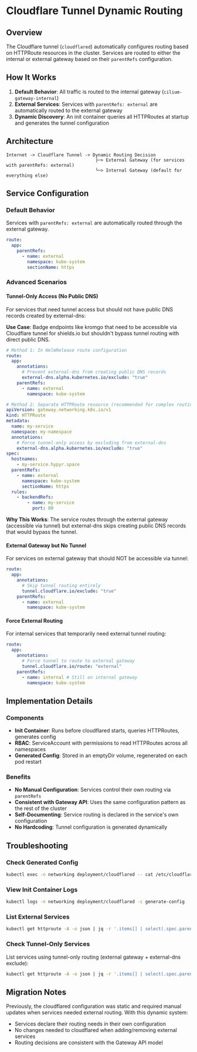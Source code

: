 # Cloudflare Tunnel Dynamic Routing

## Overview

The Cloudflare tunnel (`cloudflared`) automatically configures routing based on HTTPRoute resources in the cluster. Services are routed to either the internal or external gateway based on their `parentRefs` configuration.

## How It Works

1. **Default Behavior**: All traffic is routed to the internal gateway (`cilium-gateway-internal`)
2. **External Services**: Services with `parentRefs: external` are automatically routed to the external gateway
3. **Dynamic Discovery**: An init container queries all HTTPRoutes at startup and generates the tunnel configuration

## Architecture

```
Internet -> Cloudflare Tunnel -> Dynamic Routing Decision
                                  ├─> External Gateway (for services with parentRefs: external)
                                  └─> Internal Gateway (default for everything else)
```

## Service Configuration

### Default Behavior

Services with `parentRefs: external` are automatically routed through the external gateway.

```yaml
route:
  app:
    parentRefs:
      - name: external
        namespace: kube-system
        sectionName: https
```

### Advanced Scenarios

#### Tunnel-Only Access (No Public DNS)

For services that need tunnel access but should not have public DNS records created by external-dns:

**Use Case**: Badge endpoints like kromgo that need to be accessible via Cloudflare tunnel for shields.io but shouldn't bypass tunnel routing with direct public DNS.

```yaml
# Method 1: In HelmRelease route configuration
route:
  app:
    annotations:
      # Prevent external-dns from creating public DNS records
      external-dns.alpha.kubernetes.io/exclude: "true"
    parentRefs:
      - name: external
        namespace: kube-system

# Method 2: Separate HTTPRoute resource (recommended for complex routing)
apiVersion: gateway.networking.k8s.io/v1
kind: HTTPRoute
metadata:
  name: my-service
  namespace: my-namespace
  annotations:
    # Force tunnel-only access by excluding from external-dns
    external-dns.alpha.kubernetes.io/exclude: "true"
spec:
  hostnames:
    - my-service.hypyr.space
  parentRefs:
    - name: external
      namespace: kube-system
      sectionName: https
  rules:
    - backendRefs:
        - name: my-service
          port: 80
```

**Why This Works**: The service routes through the external gateway (accessible via tunnel) but external-dns skips creating public DNS records that would bypass the tunnel.

#### External Gateway but No Tunnel

For services on external gateway that should NOT be accessible via tunnel:

```yaml
route:
  app:
    annotations:
      # Skip tunnel routing entirely
      tunnel.cloudflare.io/exclude: "true"
    parentRefs:
      - name: external
        namespace: kube-system
```

#### Force External Routing

For internal services that temporarily need external tunnel routing:

```yaml
route:
  app:
    annotations:
      # Force tunnel to route to external gateway
      tunnel.cloudflare.io/route: "external"
    parentRefs:
      - name: internal # Still on internal gateway
        namespace: kube-system
```

## Implementation Details

### Components

- **Init Container**: Runs before cloudflared starts, queries HTTPRoutes, generates config
- **RBAC**: ServiceAccount with permissions to read HTTPRoutes across all namespaces
- **Generated Config**: Stored in an emptyDir volume, regenerated on each pod restart

### Benefits

- **No Manual Configuration**: Services control their own routing via `parentRefs`
- **Consistent with Gateway API**: Uses the same configuration pattern as the rest of the cluster
- **Self-Documenting**: Service routing is declared in the service's own configuration
- **No Hardcoding**: Tunnel configuration is generated dynamically

## Troubleshooting

### Check Generated Config

```bash
kubectl exec -n networking deployment/cloudflared -- cat /etc/cloudflared/config.yaml
```

### View Init Container Logs

```bash
kubectl logs -n networking deployment/cloudflared -c generate-config
```

### List External Services

```bash
kubectl get httproute -A -o json | jq -r '.items[] | select(.spec.parentRefs[]?.name == "external") | "\(.metadata.namespace)/\(.metadata.name): \(.spec.hostnames[]?)"'
```

### Check Tunnel-Only Services

List services using tunnel-only routing (external gateway + external-dns exclude):

```bash
kubectl get httproute -A -o json | jq -r '.items[] | select(.spec.parentRefs[]?.name == "external" and .metadata.annotations["external-dns.alpha.kubernetes.io/exclude"] == "true") | "\(.metadata.namespace)/\(.metadata.name): \(.spec.hostnames[]?) (tunnel-only)"'
```

## Migration Notes

Previously, the cloudflared configuration was static and required manual updates when services needed external routing. With this dynamic system:

- Services declare their routing needs in their own configuration
- No changes needed to cloudflared when adding/removing external services
- Routing decisions are consistent with the Gateway API model
